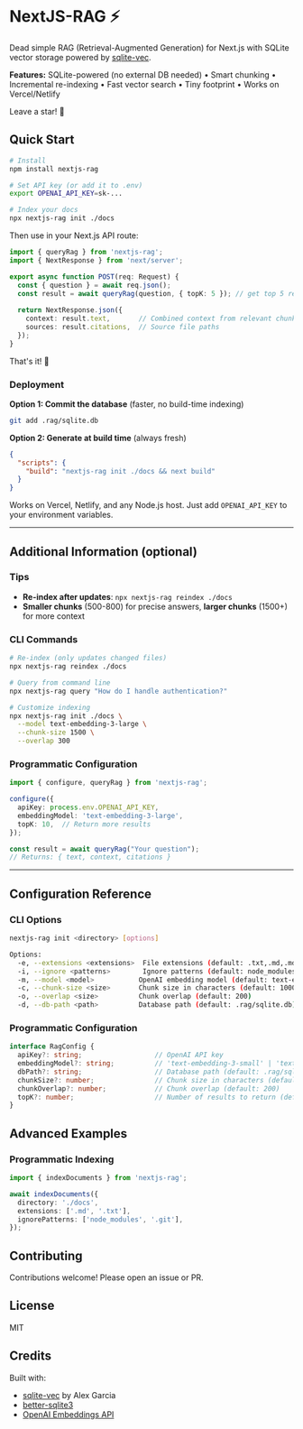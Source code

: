 # NextJS-RAG ⚡

Dead simple RAG (Retrieval-Augmented Generation) for Next.js with SQLite vector storage powered by [sqlite-vec](https://alexgarcia.xyz/sqlite-vec/js.html).

**Features:** SQLite-powered (no external DB needed) • Smart chunking • Incremental re-indexing • Fast vector search • Tiny footprint • Works on Vercel/Netlify

Leave a star! 🌟

## Quick Start

```bash
# Install
npm install nextjs-rag

# Set API key (or add it to .env)
export OPENAI_API_KEY=sk-...

# Index your docs
npx nextjs-rag init ./docs
```

Then use in your Next.js API route:

```typescript
import { queryRag } from 'nextjs-rag';
import { NextResponse } from 'next/server';

export async function POST(req: Request) {
  const { question } = await req.json();
  const result = await queryRag(question, { topK: 5 }); // get top 5 results
  
  return NextResponse.json({
    context: result.text,       // Combined context from relevant chunks
    sources: result.citations,  // Source file paths
  });
}
```

That's it! 🎉

### Deployment

**Option 1: Commit the database** (faster, no build-time indexing)
```bash
git add .rag/sqlite.db
```

**Option 2: Generate at build time** (always fresh)
```json
{
  "scripts": {
    "build": "nextjs-rag init ./docs && next build"
  }
}
```

Works on Vercel, Netlify, and any Node.js host. Just add `OPENAI_API_KEY` to your environment variables.

---

## Additional Information (optional)

### Tips
- **Re-index after updates**: `npx nextjs-rag reindex ./docs`
- **Smaller chunks** (500-800) for precise answers, **larger chunks** (1500+) for more context

### CLI Commands

```bash
# Re-index (only updates changed files)
npx nextjs-rag reindex ./docs

# Query from command line
npx nextjs-rag query "How do I handle authentication?"

# Customize indexing
npx nextjs-rag init ./docs \
  --model text-embedding-3-large \
  --chunk-size 1500 \
  --overlap 300
```

### Programmatic Configuration

```typescript
import { configure, queryRag } from 'nextjs-rag';

configure({
  apiKey: process.env.OPENAI_API_KEY,
  embeddingModel: 'text-embedding-3-large',
  topK: 10,  // Return more results
});

const result = await queryRag("Your question");
// Returns: { text, context, citations }
```

---

## Configuration Reference

### CLI Options

```bash
nextjs-rag init <directory> [options]

Options:
  -e, --extensions <extensions>  File extensions (default: .txt,.md,.mdx,.rst,.json,.js,.ts,.tsx,.jsx)
  -i, --ignore <patterns>        Ignore patterns (default: node_modules,.git,dist,build,.next,coverage)
  -m, --model <model>           OpenAI embedding model (default: text-embedding-3-small)
  -c, --chunk-size <size>       Chunk size in characters (default: 1000)
  -o, --overlap <size>          Chunk overlap (default: 200)
  -d, --db-path <path>          Database path (default: .rag/sqlite.db)
```

### Programmatic Configuration

```typescript
interface RagConfig {
  apiKey?: string;                  // OpenAI API key
  embeddingModel?: string;          // 'text-embedding-3-small' | 'text-embedding-3-large' | 'text-embedding-ada-002'
  dbPath?: string;                  // Database path (default: .rag/sqlite.db)
  chunkSize?: number;               // Chunk size in characters (default: 1000)
  chunkOverlap?: number;            // Chunk overlap (default: 200)
  topK?: number;                    // Number of results to return (default: 5)
}
```

## Advanced Examples

### Programmatic Indexing

```typescript
import { indexDocuments } from 'nextjs-rag';

await indexDocuments({
  directory: './docs',
  extensions: ['.md', '.txt'],
  ignorePatterns: ['node_modules', '.git'],
});
```


## Contributing

Contributions welcome! Please open an issue or PR.

## License

MIT

## Credits

Built with:
- [sqlite-vec](https://alexgarcia.xyz/sqlite-vec/) by Alex Garcia
- [better-sqlite3](https://github.com/WiseLibs/better-sqlite3)
- [OpenAI Embeddings API](https://platform.openai.com/docs/guides/embeddings)

